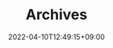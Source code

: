 ---
title: "Archives"
description: 
date: 2022-04-10T12:49:15+09:00
layout: "archives"
slug: "archives"
---